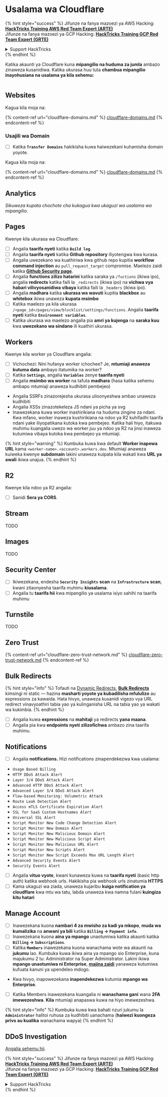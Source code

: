 # Usalama wa Cloudflare

{% hint style="success" %}
Jifunze na fanya mazoezi ya AWS Hacking:<img src="/.gitbook/assets/image.png" alt="" data-size="line">[**HackTricks Training AWS Red Team Expert (ARTE)**](https://training.hacktricks.xyz/courses/arte)<img src="/.gitbook/assets/image.png" alt="" data-size="line">\
Jifunze na fanya mazoezi ya GCP Hacking: <img src="/.gitbook/assets/image (2).png" alt="" data-size="line">[**HackTricks Training GCP Red Team Expert (GRTE)**<img src="/.gitbook/assets/image (2).png" alt="" data-size="line">](https://training.hacktricks.xyz/courses/grte)

<details>

<summary>Support HackTricks</summary>

* Angalia [**mipango ya usajili**](https://github.com/sponsors/carlospolop)!
* **Jiunge na** 💬 [**kikundi cha Discord**](https://discord.gg/hRep4RUj7f) au [**kikundi cha telegram**](https://t.me/peass) au **tufuate** kwenye **Twitter** 🐦 [**@hacktricks\_live**](https://twitter.com/hacktricks\_live)**.**
* **Shiriki mbinu za udukuzi kwa kuwasilisha PRs kwa** [**HackTricks**](https://github.com/carlospolop/hacktricks) na [**HackTricks Cloud**](https://github.com/carlospolop/hacktricks-cloud) github repos.

</details>
{% endhint %}

Katika akaunti ya Cloudflare kuna **mipangilio na huduma za jumla** ambazo zinaweza kusanidiwa. Katika ukurasa huu tuta **chambua mipangilio inayohusiana na usalama ya kila sehemu:**

<figure><img src="../../.gitbook/assets/image (117).png" alt=""><figcaption></figcaption></figure>

## Websites

Kagua kila moja na:

{% content-ref url="cloudflare-domains.md" %}
[cloudflare-domains.md](cloudflare-domains.md)
{% endcontent-ref %}

### Usajili wa Domain

* [ ] Katika **`Transfer Domains`** hakikisha kuwa haiwezekani kuhamisha domain yoyote.

Kagua kila moja na:

{% content-ref url="cloudflare-domains.md" %}
[cloudflare-domains.md](cloudflare-domains.md)
{% endcontent-ref %}

## Analytics

_Sikuweza kupata chochote cha kukagua kwa ukaguzi wa usalama wa mipangilio._

## Pages

Kwenye kila ukurasa wa Cloudflare:

* [ ] Angalia **taarifa nyeti** katika **`Build log`**.
* [ ] Angalia **taarifa nyeti** katika **Github repository** iliyotengwa kwa kurasa.
* [ ] Angalia uwezekano wa kuathiriwa kwa github repo kupitia **workflow command injection** au `pull_request_target` compromise. Maelezo zaidi katika [**Github Security page**](../github-security/).
* [ ] Angalia **functions zilizo hatarini** katika saraka ya `/fuctions` (ikiwa ipo), angalia **redirects** katika faili la `_redirects` (ikiwa ipo) na **vichwa vya habari vilivyosanidiwa vibaya** katika faili la `_headers` (ikiwa ipo).
* [ ] Angalia **madhara** katika **ukurasa wa wavuti** kupitia **blackbox** au **whitebox** ikiwa unaweza **kupata msimbo**
* [ ] Katika maelezo ya kila ukurasa `/<page_id>/pages/view/blocklist/settings/functions`. Angalia **taarifa nyeti** katika **`Environment variables`**.
* [ ] Katika ukurasa wa maelezo angalia pia **amri ya kujenga** na **saraka kuu** kwa **uwezekano wa sindano** ili kuathiri ukurasa.

## **Workers**

Kwenye kila worker ya Cloudflare angalia:

* [ ] Vichochezi: Nini hufanya worker ichochee? Je, **mtumiaji anaweza kutuma data** ambayo itatumika na worker?
* [ ] Katika **`Settings`**, angalia **`Variables`** zenye **taarifa nyeti**
* [ ] Angalia **msimbo wa worker** na tafuta **madhara** (hasa katika sehemu ambapo mtumiaji anaweza kudhibiti pembejeo)
* Angalia SSRFs zinazorejesha ukurasa ulioonyeshwa ambao unaweza kudhibiti
* Angalia XSSs zinazotekeleza JS ndani ya picha ya svg
* Inawezekana kuwa worker inashirikiana na huduma zingine za ndani. Kwa mfano, worker inaweza kushirikiana na ndoo ya R2 kuhifadhi taarifa ndani yake iliyopatikana kutoka kwa pembejeo. Katika hali hiyo, itakuwa muhimu kuangalia uwezo wa worker juu ya ndoo ya R2 na jinsi inaweza kutumiwa vibaya kutoka kwa pembejeo ya mtumiaji.

{% hint style="warning" %}
Kumbuka kuwa kwa default **Worker inapewa URL** kama `<worker-name>.<account>.workers.dev`. Mtumiaji anaweza kuiweka kwenye **subdomain** lakini unaweza kuipata kila wakati kwa **URL ya awali** ikiwa unajua.
{% endhint %}

## R2

Kwenye kila ndoo ya R2 angalia:

* [ ] Sanidi **Sera ya CORS**.

## Stream

TODO

## Images

TODO

## Security Center

* [ ] Ikiwezekana, endesha **`Security Insights`** **scan** na **`Infrastructure`** **scan**, kwani zitaonyesha taarifa muhimu **kiusalama**.
* [ ] Angalia tu **taarifa hii** kwa mipangilio ya usalama isiyo sahihi na taarifa muhimu

## Turnstile

TODO

## **Zero Trust**

{% content-ref url="cloudflare-zero-trust-network.md" %}
[cloudflare-zero-trust-network.md](cloudflare-zero-trust-network.md)
{% endcontent-ref %}

## Bulk Redirects

{% hint style="info" %}
Tofauti na [Dynamic Redirects](https://developers.cloudflare.com/rules/url-forwarding/dynamic-redirects/), [**Bulk Redirects**](https://developers.cloudflare.com/rules/url-forwarding/bulk-redirects/) kimsingi ni static — hazina **masharti yoyote ya kubadilisha mfululizo** au expressions za kawaida. Hata hivyo, unaweza kusanidi vigezo vya URL redirect vinavyoathiri tabia yao ya kulinganisha URL na tabia yao ya wakati wa kukimbia.
{% endhint %}

* [ ] Angalia kuwa **expressions** na **mahitaji** ya redirects **yana maana**.
* [ ] Angalia pia kwa **endpoints nyeti zilizofichwa** ambazo zina taarifa muhimu.

## Notifications

* [ ] Angalia **notifications.** Hizi notifications zinapendekezwa kwa usalama:
* `Usage Based Billing`
* `HTTP DDoS Attack Alert`
* `Layer 3/4 DDoS Attack Alert`
* `Advanced HTTP DDoS Attack Alert`
* `Advanced Layer 3/4 DDoS Attack Alert`
* `Flow-based Monitoring: Volumetric Attack`
* `Route Leak Detection Alert`
* `Access mTLS Certificate Expiration Alert`
* `SSL for SaaS Custom Hostnames Alert`
* `Universal SSL Alert`
* `Script Monitor New Code Change Detection Alert`
* `Script Monitor New Domain Alert`
* `Script Monitor New Malicious Domain Alert`
* `Script Monitor New Malicious Script Alert`
* `Script Monitor New Malicious URL Alert`
* `Script Monitor New Scripts Alert`
* `Script Monitor New Script Exceeds Max URL Length Alert`
* `Advanced Security Events Alert`
* `Security Events Alert`
* [ ] Angalia **vituo vyote**, kwani kunaweza kuwa na **taarifa nyeti** (basic http auth) katika webhook urls. Hakikisha pia webhook urls zinatumia **HTTPS**
* [ ] Kama ukaguzi wa ziada, unaweza kujaribu **kuiga notification ya cloudflare** kwa mtu wa tatu, labda unaweza kwa namna fulani **kuingiza kitu hatari**

## Manage Account

* [ ] Inawezekana kuona **nambari 4 za mwisho za kadi ya mkopo**, **muda wa kumalizika** na **anwani ya bili** katika **`Billing` -> `Payment info`**.
* [ ] Inawezekana kuona **aina ya mpango** unaotumiwa katika akaunti katika **`Billing` -> `Subscriptions`**.
* [ ] Katika **`Members`** inawezekana kuona wanachama wote wa akaunti na **jukumu** lao. Kumbuka kuwa ikiwa aina ya mpango sio Enterprise, kuna majukumu 2 tu: Administrator na Super Administrator. Lakini ikiwa **mpango unaotumiwa ni Enterprise**, [**majina zaidi**](https://developers.cloudflare.com/fundamentals/account-and-billing/account-setup/account-roles/) yanaweza kutumiwa kufuata kanuni ya upendeleo mdogo.
* Kwa hivyo, inapowezekana **inapendekezwa** kutumia **mpango wa Enterprise**.
* [ ] Katika Members inawezekana kuangalia ni **wanachama gani** wana **2FA imewezeshwa**. **Kila** mtumiaji anapaswa kuwa na hiyo imewezeshwa.

{% hint style="info" %}
Kumbuka kuwa kwa bahati nzuri jukumu la **`Administrator`** halitoi ruhusa za kudhibiti uanachama (**haiwezi kuongeza privs au kualika** wanachama wapya)
{% endhint %}

## DDoS Investigation

[Angalia sehemu hii](cloudflare-domains.md#cloudflare-ddos-protection).

{% hint style="success" %}
Jifunze na fanya mazoezi ya AWS Hacking:<img src="/.gitbook/assets/image.png" alt="" data-size="line">[**HackTricks Training AWS Red Team Expert (ARTE)**](https://training.hacktricks.xyz/courses/arte)<img src="/.gitbook/assets/image.png" alt="" data-size="line">\
Jifunze na fanya mazoezi ya GCP Hacking: <img src="/.gitbook/assets/image (2).png" alt="" data-size="line">[**HackTricks Training GCP Red Team Expert (GRTE)**<img src="/.gitbook/assets/image (2).png" alt="" data-size="line">](https://training.hacktricks.xyz/courses/grte)

<details>

<summary>Support HackTricks</summary>

* Angalia [**mipango ya usajili**](https://github.com/sponsors/carlospolop)!
* **Jiunge na** 💬 [**kikundi cha Discord**](https://discord.gg/hRep4RUj7f) au [**kikundi cha telegram**](https://t.me/peass) au **tufuate** kwenye **Twitter** 🐦 [**@hacktricks\_live**](https://twitter.com/hacktricks\_live)**.**
* **Shiriki mbinu za udukuzi kwa kuwasilisha PRs kwa** [**HackTricks**](https://github.com/carlospolop/hacktricks) na [**HackTricks Cloud**](https://github.com/carlospolop/hacktricks-cloud) github repos.

</details>
{% endhint %}

